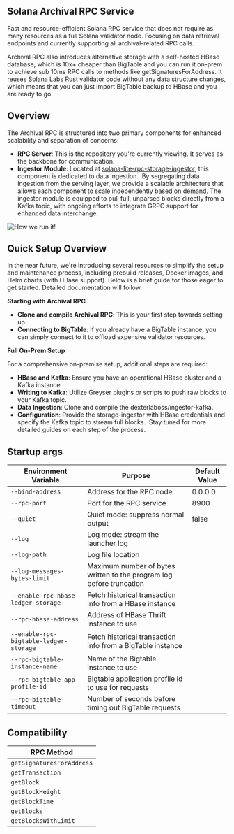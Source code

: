 ## Solana Archival RPC Service

Fast and resource-efficient Solana RPC service that does not require as many resources as a full Solana validator node. Focusing on data retrieval endpoints and currently supporting all archival-related RPC calls.

Archival RPC also introduces alternative storage with a self-hosted HBase database, which is 10x+ cheaper than BigTable and you can run it on-prem to achieve sub 10ms RPC calls to methods like getSignaturesForAddress. It reuses Solana Labs Rust validator code without any data structure changes, which means that you can just import BigTable backup to HBase and you are ready to go.

## Overview

The Archival RPC is structured into two primary components for enhanced scalability and separation of concerns:

- **RPC Server**: This is the repository you're currently viewing. It serves as the backbone for communication.
- **Ingestor Module**: Located at [solana-lite-rpc-storage-ingestor](https://github.com/dexterlaboss/ingestor-kafka), this component is dedicated to data ingestion. 
By segregating data ingestion from the serving layer, we provide a scalable architecture that allows each component to scale independently based on demand. The ingestor module is equipped to pull full, unparsed blocks directly from a Kafka topic, with ongoing efforts to integrate GRPC support for enhanced data interchange.


![How we run it!](https://dexterlab.com/content/images/2024/02/Screenshot-2024-02-28-at-11.12.42-2.png "How we run it")


## Quick Setup Overview

In the near future, we're introducing several resources to simplify the setup and maintenance process, including prebuild releases, Docker images, and Helm charts (with HBase support). Below is a brief guide for those eager to get started. Detailed documentation will follow.

**Starting with Archival RPC**

- **Clone and compile Archival RPC**: This is your first step towards setting up.
- **Connecting to BigTable**: If you already have a BigTable instance, you can simply connect to it to offload expensive validator resources.

**Full On-Prem Setup**

For a comprehensive on-premise setup, additional steps are required:
- **HBase and Kafka**: Ensure you have an operational HBase cluster and a Kafka instance.
- **Writing to Kafka**: Utilize Greyser plugins or scripts to push raw blocks to your Kafka topic.
- **Data Ingestion**: Clone and compile the dexterlaboss/ingestor-kafka.
- **Configuration**: Provide the storage-ingestor with HBase credentials and specify the Kafka topic to stream full blocks. 
Stay tuned for more detailed guides on each step of the process.

## Startup args

| Environment Variable            | Purpose                         | Default Value                                  |
|---------------------------------|---------------------------------|------------------------------------------------|
| `--bind-address`                | Address for the RPC node        | 0.0.0.0                                   |
| `--rpc-port`                | Port for the RPC service        | 8900                                   |
| `--quiet`                | Quiet mode: suppress normal output        | false                                   |
| `--log`                | Log mode: stream the launcher log        |                                    |
| `--log-path`                | Log file location        |                                    |
| `--log-messages-bytes-limit`                | Maximum number of bytes written to the program log before truncation        |                                    |
| `--enable-rpc-hbase-ledger-storage`                | Fetch historical transaction info from a HBase instance        |                                    |
| `--rpc-hbase-address`                | Address of HBase Thrift instance to use        |                                    |
| `--enable-rpc-bigtable-ledger-storage`                | Fetch historical transaction info from a BigTable instance        |                                    |
| `--rpc-bigtable-instance-name`                | Name of the Bigtable instance to use        |                                    |
| `--rpc-bigtable-app-profile-id`                | Bigtable application profile id to use for requests       |                                    |
| `--rpc-bigtable-timeout`                | Number of seconds before timing out BigTable requests        |                                    |

## Compatibility

| RPC Method                      |
|---------------------------------|
| `getSignaturesForAddress`       |
| `getTransaction`       |
| `getBlock`       |
| `getBlockHeight`       |
| `getBlockTime`       |
| `getBlocks`       |
| `getBlocksWithLimit`       |

